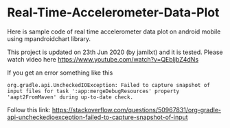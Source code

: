 # Real-Time-Accelerometer-Data-Plot
Here is sample code of real time accelerometer data plot on android mobile using mpandroidchart library.

This project is updated on 23th Jun 2020 (by jamilxt) and it is tested. Please watch video here https://www.youtube.com/watch?v=QEbljbZ4dNs

If you get an error something like this
```
org.gradle.api.UncheckedIOException: Failed to capture snapshot of input files for task ':app:mergeDebugResources' property 'aapt2FromMaven' during up-to-date check.
```

Follow this link: https://stackoverflow.com/questions/50967831/org-gradle-api-uncheckedioexception-failed-to-capture-snapshot-of-input


